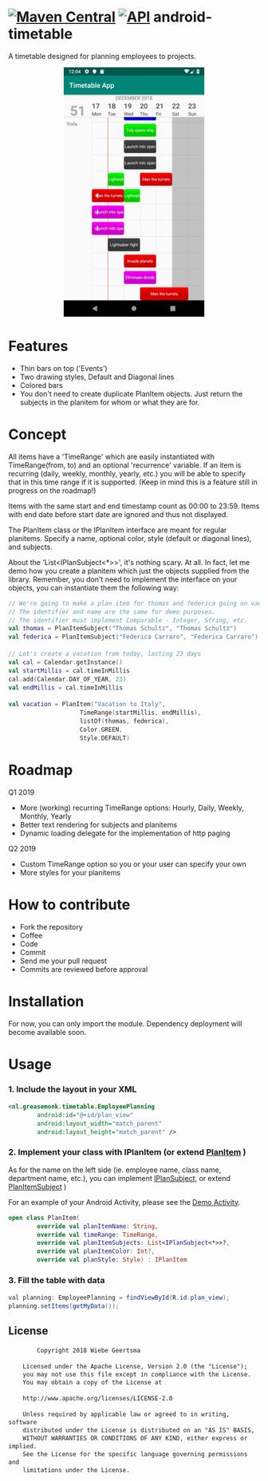 [![Maven Central](https://maven-badges.herokuapp.com/maven-central/com.github.greasemonk/timetable/badge.svg?style=flat)](https://maven-badges.herokuapp.com/maven-central/com.github.greasemonk/timetable) [![API](https://img.shields.io/badge/API-16%2B-yellow.svg?style=flat)](https://android-arsenal.com/api?level=16)
android-timetable
===================

A timetable designed for planning employees to projects.

<p align="center">
<img src="https://github.com/GreaseMonk/android-timetable/blob/develop/screenshots/device-2018-12-18-000422.png" height="500"></p>

# Features
- Thin bars on top ('Events')
- Two drawing styles, Default and Diagonal lines
- Colored bars
- You don't need to create duplicate PlanItem objects. Just return the subjects in the planitem for whom or what they are for.

# Concept
All items have a 'TimeRange' which are easily instantiated with TimeRange(from, to) and an optional 'recurrence' variable. If an item is recurring (daily, weekly, monthly, yearly, etc.) you will be able to specify that in this time range if it is supported. (Keep in mind this is a feature still in progress on the roadmap!)

Items with the same start and end timestamp count as 00:00 to 23:59.
Items with end date before start date are ignored and thus not displayed.

The PlanItem class or the IPlanItem interface are meant for regular planitems. Specify a name, optional color, style (default or diagonal lines), and subjects. 

About the 'List<IPlanSubject<*>>', it's nothing scary. At all. In fact, let me demo how you create a planitem which just the objects supplied from the library. Remember, you don't need to implement the interface on your objects, you can instantiate them the following way:

```kotlin
// We're going to make a plan item for thomas and federica going on vacation.
// The identifier and name are the same for demo purposes.
// The identifier must implement Comparable - Integer, String, etc.
val thomas = PlanItemSubject("Thomas Schultz", "Thomas Schultz")
val federica = PlanItemSubject("Federica Carraro", "Federica Carraro")

// Let's create a vacation from today, lasting 23 days
val cal = Calendar.getInstance()
val startMillis = cal.timeInMillis
cal.add(Calendar.DAY_OF_YEAR, 23)
val endMillis = cal.timeInMillis

val vacation = PlanItem("Vacation to Italy",
            		TimeRange(startMillis, endMillis), 
            		listOf(thomas, federica), 
            		Color.GREEN, 
            		Style.DEFAULT)
```

# Roadmap
Q1 2019
- More (working) recurring TimeRange options: Hourly, Daily, Weekly, Monthly, Yearly
- Better text rendering for subjects and planitems
- Dynamic loading delegate for the implementation of http paging

Q2 2019
- Custom TimeRange option so you or your user can specify your own
- More styles for your planitems

# How to contribute
- Fork the repository
- Coffee
- Code
- Commit
- Send me your pull request
- Commits are reviewed before approval

# Installation
For now, you can only import the module.
Dependency deployment will become available soon.

# Usage

### 1. Include the layout in your XML

```xml
<nl.greasemonk.timetable.EmployeePlanning
        android:id="@+id/plan_view"
        android:layout_width="match_parent"
        android:layout_height="match_parent" />
```


### 2. Implement your class with IPlanItem (or extend [PlanItem](https://github.com/GreaseMonk/android-timetable/blob/develop/timetable/src/main/java/nl/greasemonk/timetable/models/PlanItem.kt) )

As for the name on the left side (ie. employee name, class name, department name, etc.), you can implement [IPlanSubject](https://github.com/GreaseMonk/android-timetable/blob/develop/timetable/src/main/java/nl/greasemonk/timetable/interfaces/IPlanSubject.kt), or extend [PlanItemSubject](https://github.com/GreaseMonk/android-timetable/blob/develop/timetable/src/main/java/nl/greasemonk/timetable/models/PlanItemSubject.kt) )

For an example of your Android Activity, please see the [Demo Activity](https://github.com/GreaseMonk/android-timetable/blob/develop/app/src/main/java/nl/greasemonk/timetable/app/MainActivity.kt).


```kotlin
open class PlanItem(
        override val planItemName: String,
        override val timeRange: TimeRange,
        override val planItemSubjects: List<IPlanSubject<*>>?,
        override val planItemColor: Int?,
        override val planStyle: Style) : IPlanItem
```


### 3. Fill the table with data

```java
val planning: EmployeePlanning = findViewById(R.id.plan_view);
planning.setItems(getMyData());
```

## License

```
		Copyright 2018 Wiebe Geertsma

	Licensed under the Apache License, Version 2.0 (the "License");
	you may not use this file except in compliance with the License.
	You may obtain a copy of the License at

	http://www.apache.org/licenses/LICENSE-2.0

	Unless required by applicable law or agreed to in writing, software
	distributed under the License is distributed on an "AS IS" BASIS,
	WITHOUT WARRANTIES OR CONDITIONS OF ANY KIND, either express or implied.
	See the License for the specific language governing permissions and
	limitations under the License.
```
